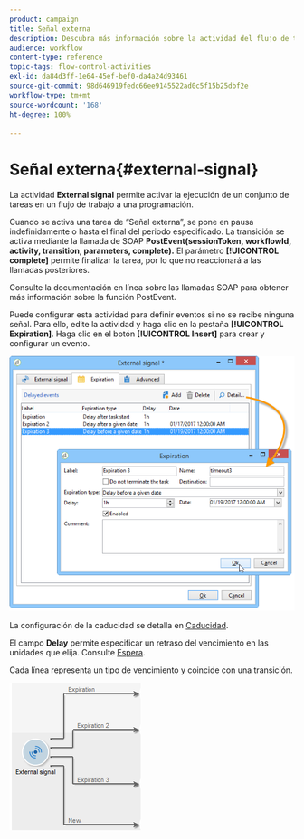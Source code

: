 ```yaml
---
product: campaign
title: Señal externa
description: Descubra más información sobre la actividad del flujo de trabajo Señal externa
audience: workflow
content-type: reference
topic-tags: flow-control-activities
exl-id: da84d3ff-1e64-45ef-bef0-da4a24d93461
source-git-commit: 98d646919fedc66ee9145522ad0c5f15b25dbf2e
workflow-type: tm+mt
source-wordcount: '168'
ht-degree: 100%

---
```


# Señal externa{#external-signal}

La actividad **External signal** permite activar la ejecución de un conjunto de tareas en un flujo de trabajo a una programación.

Cuando se activa una tarea de “Señal externa”, se pone en pausa indefinidamente o hasta el final del periodo especificado. La transición se activa mediante la llamada de SOAP **PostEvent(sessionToken, workflowId, activity, transition, parameters, complete).** El parámetro **[!UICONTROL complete]** permite finalizar la tarea, por lo que no reaccionará a las llamadas posteriores.

Consulte la documentación en línea sobre las llamadas SOAP para obtener más información sobre la función PostEvent.

Puede configurar esta actividad para definir eventos si no se recibe ninguna señal. Para ello, edite la actividad y haga clic en la pestaña **[!UICONTROL Expiration]**. Haga clic en el botón **[!UICONTROL Insert]** para crear y configurar un evento.

![](assets/edit_signal.png)

La configuración de la caducidad se detalla en [Caducidad](../../workflow/using/defining-approvals.md).

El campo **Delay** permite especificar un retraso del vencimiento en las unidades que elija. Consulte [Espera](../../workflow/using/wait.md).

Cada línea representa un tipo de vencimiento y coincide con una transición.

![](assets/external_sign_diag.png)
